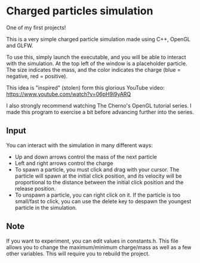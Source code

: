 # Charged particles simulation
One of my first projects!

This is a very simple charged particle simulation made using C++, OpenGL and GLFW.

To use this, simply launch the executable, and you will be able to interact with the simulation. At the top left of the window is a placeholder particle. The size indicates the mass, and the color indicates the charge (blue = negative, red = positive).

This idea is "inspired" (stolen) form this glorious YouTube video: https://www.youtube.com/watch?v=06pH9i9yARQ

I also strongly recommend watching The Cherno's OpenGL tutorial series. I made this program to exercise a bit before advancing further into the series.

## Input
You can interact with the simulation in many different ways:
- Up and down arrows control the mass of the next particle
- Left and right arrows control the charge
- To spawn a particle, you must click and drag with your cursor. The particle will spawn at the initial click position, and its velocity will be proportional to the distance between the initial click position and the release position.
- To unspawn a particle, you can right click on it. If the particle is too small/fast to click, you can use the delete key to despawn the youngest particle in the simulation.

## Note
If you want to experiment, you can edit values in constants.h. This file allows you to change the maximum/minimum charge/mass as well as a few other variables. This will require you to rebuild the project.
